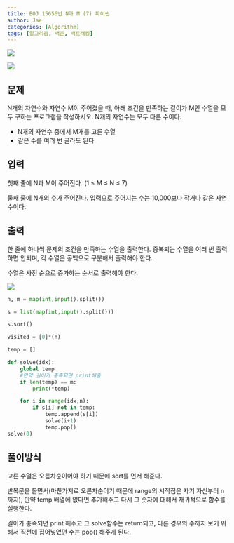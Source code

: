 ```yaml
---
title: BOJ 15656번 N과 M (7) 파이썬
author: Jae
categories: [Algorithm]
tags: [알고리즘, 백준, 백트래킹]
---
```


![](https://velog.velcdn.com/images/a87380/post/bfd63901-6602-429d-9a65-4ed749403766/image.png)

![](https://velog.velcdn.com/images/a87380/post/a021439d-1d5e-4ff9-864b-7bb436d4876f/image.png)

## 문제

N개의 자연수와 자연수 M이 주어졌을 때, 아래 조건을 만족하는 길이가 M인 수열을 모두 구하는 프로그램을 작성하시오. N개의 자연수는 모두 다른 수이다.

- N개의 자연수 중에서 M개를 고른 수열
- 같은 수를 여러 번 골라도 된다.

## 입력

첫째 줄에 N과 M이 주어진다. (1 ≤ M ≤ N ≤ 7)

둘째 줄에 N개의 수가 주어진다. 입력으로 주어지는 수는 10,000보다 작거나 같은 자연수이다.

## 출력

한 줄에 하나씩 문제의 조건을 만족하는 수열을 출력한다. 중복되는 수열을 여러 번 출력하면 안되며, 각 수열은 공백으로 구분해서 출력해야 한다.

수열은 사전 순으로 증가하는 순서로 출력해야 한다.

![](https://velog.velcdn.com/images/a87380/post/e113a603-45f1-48ef-b2d3-cafaf5829bc0/image.png)

```python
n, m = map(int,input().split())

s = list(map(int,input().split()))

s.sort()

visited = [0]*(n)

temp = []

def solve(idx):
    global temp
    #만약 길이가 충족되면 print해줌
    if len(temp) == m:
        print(*temp)

    for i in range(idx,n):
        if s[i] not in temp:
            temp.append(s[i])
            solve(i+1)
            temp.pop()
solve(0)
```

## 풀이방식

고른 수열은 오름차순이어야 하기 때문에 sort를 먼저 해준다.

반복문을 돌면서(마찬가지로 오른차순이기 때문에 range의 시작점은 자기 자신부터 n까지), 만약 temp 배열에 없다면 추가해주고 다시 그 숫자에 대해서 재귀적으로 함수를 실행한다.

길이가 충족되면 print 해주고 그 solve함수는 return되고, 다른 경우의 수까지 보기 위해서 직전에 집어넣었던 수는 pop() 해주게 된다.
